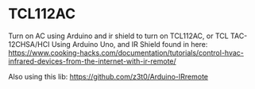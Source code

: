 # TCL112AC
Turn on AC using Arduino and ir shield to turn on TCL112AC, or TCL TAC-12CHSA/HCI
Using Arduino Uno, and IR Shield found in here: https://www.cooking-hacks.com/documentation/tutorials/control-hvac-infrared-devices-from-the-internet-with-ir-remote/

Also using this lib: https://github.com/z3t0/Arduino-IRremote
